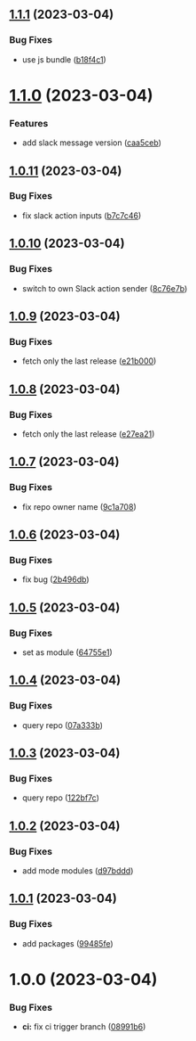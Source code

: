 ## [1.1.1](https://github.com/advertikon/github-action-relese-info/compare/v1.1.0...v1.1.1) (2023-03-04)


### Bug Fixes

* use js bundle ([b18f4c1](https://github.com/advertikon/github-action-relese-info/commit/b18f4c10fdc6f5220bacf45fd9b0301210b8186f))

# [1.1.0](https://github.com/advertikon/github-action-relese-info/compare/v1.0.11...v1.1.0) (2023-03-04)


### Features

* add slack message version ([caa5ceb](https://github.com/advertikon/github-action-relese-info/commit/caa5ceb9fed59544c15bba6c0144a33cad7a7d34))

## [1.0.11](https://github.com/advertikon/github-action-relese-info/compare/v1.0.10...v1.0.11) (2023-03-04)


### Bug Fixes

* fix slack action inputs ([b7c7c46](https://github.com/advertikon/github-action-relese-info/commit/b7c7c468d04c77301c3124ef4fde565175d9d6a8))

## [1.0.10](https://github.com/advertikon/github-action-relese-info/compare/v1.0.9...v1.0.10) (2023-03-04)


### Bug Fixes

* switch to own Slack action sender ([8c76e7b](https://github.com/advertikon/github-action-relese-info/commit/8c76e7b7ff025f41d55cdd6200c6294e6b41b4f6))

## [1.0.9](https://github.com/advertikon/github-action-relese-info/compare/v1.0.8...v1.0.9) (2023-03-04)


### Bug Fixes

* fetch only the last release ([e21b000](https://github.com/advertikon/github-action-relese-info/commit/e21b0004b8d01c92c3fefa64291f6bc9a4498d81))

## [1.0.8](https://github.com/advertikon/github-action-relese-info/compare/v1.0.7...v1.0.8) (2023-03-04)


### Bug Fixes

* fetch only the last release ([e27ea21](https://github.com/advertikon/github-action-relese-info/commit/e27ea21c1b7fbbfb38e454f404894538a6ab2d11))

## [1.0.7](https://github.com/advertikon/github-action-relese-info/compare/v1.0.6...v1.0.7) (2023-03-04)


### Bug Fixes

* fix repo owner name ([9c1a708](https://github.com/advertikon/github-action-relese-info/commit/9c1a7080e7427ff45928fef8383a3cfd9611390b))

## [1.0.6](https://github.com/advertikon/github-action-relese-info/compare/v1.0.5...v1.0.6) (2023-03-04)


### Bug Fixes

* fix bug ([2b496db](https://github.com/advertikon/github-action-relese-info/commit/2b496dbd8dcf25897aebf88b6eba1f307b0ad899))

## [1.0.5](https://github.com/advertikon/github-action-relese-info/compare/v1.0.4...v1.0.5) (2023-03-04)


### Bug Fixes

* set as module ([64755e1](https://github.com/advertikon/github-action-relese-info/commit/64755e16db46c39146965a50729669fdd60288eb))

## [1.0.4](https://github.com/advertikon/github-action-relese-info/compare/v1.0.3...v1.0.4) (2023-03-04)


### Bug Fixes

* query repo ([07a333b](https://github.com/advertikon/github-action-relese-info/commit/07a333bc84865ee910c1628696ddedaac7dba19a))

## [1.0.3](https://github.com/advertikon/github-action-relese-info/compare/v1.0.2...v1.0.3) (2023-03-04)


### Bug Fixes

* query repo ([122bf7c](https://github.com/advertikon/github-action-relese-info/commit/122bf7c3ca400707c9b05eab4718ea7d6196815a))

## [1.0.2](https://github.com/advertikon/github-action-relese-info/compare/v1.0.1...v1.0.2) (2023-03-04)


### Bug Fixes

* add mode modules ([d97bddd](https://github.com/advertikon/github-action-relese-info/commit/d97bdddd44fc1218ce3912c59ba4fc131df3cbd5))

## [1.0.1](https://github.com/advertikon/github-action-relese-info/compare/v1.0.0...v1.0.1) (2023-03-04)


### Bug Fixes

* add packages ([99485fe](https://github.com/advertikon/github-action-relese-info/commit/99485feb10e2861e34b8048fd53c64b8400116fd))

# 1.0.0 (2023-03-04)


### Bug Fixes

* **ci:** fix ci trigger branch ([08991b6](https://github.com/advertikon/github-action-relese-info/commit/08991b618e7f447a58145ddce720f3d6c21573cd))
